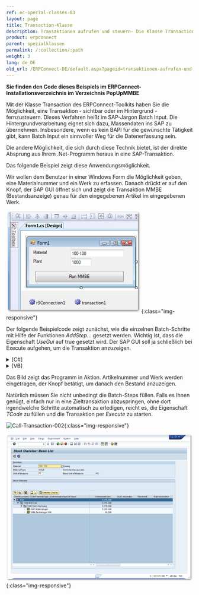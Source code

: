 ```yaml
---
ref: ec-special-classes-03
layout: page
title: Transaction-Klasse
description: Transaktionen aufrufen und steuern- Die Klasse Transaction
product: erpconnect
parent: spezialklassen
permalink: /:collection/:path
weight: 3
lang: de_DE
old_url: /ERPConnect-DE/default.aspx?pageid=transaktionen-aufrufen-und-steuern-die-klasse-transaction
---
```


**Sie finden den Code dieses Beispiels im ERPConnect-Installationsverzeichnis im Verzeichnis PopUpMMBE**

Mit der Klasse Transaction des ERPConnect-Toolkits haben Sie die Möglichkeit, eine Transaktion - sichtbar oder im Hintergrund - fernzusteuern. Dieses Verfahren heißt im SAP-Jargon Batch Input. Die Hintergrundverarbeitung eignet sich dazu, Massendaten ins SAP zu übernehmen. Insbesondere, wenn es kein BAPI für die gewünschte Tätigkeit gibt, kann Batch Input ein sinnvoller Weg für die Datenerfassung sein.

Die andere Möglichkeit, die sich durch diese Technik bietet, ist der direkte Absprung aus Ihrem .Net-Programm heraus in eine SAP-Transaktion.

Das folgende Beispiel zeigt diese Anwendungsmöglichkeit.

Wir wollen dem Benutzer in einer Windows Form die Möglichkeit geben, eine Materialnummer und ein Werk zu erfassen. Danach drückt er auf den Knopf, der SAP GUI öffnet sich und zeigt die Transaktion MMBE (Bestandsanzeige) genau für den eingegebenen Artikel im eingegebenen Werk. 


![Call-Transaction-001](/img/content/Call-Transaction-001.png){:class="img-responsive"}

Der folgende Beispielcode zeigt zunächst, wie die einzelnen Batch-Schritte mit Hilfe der Funktionen *AddStep*... gesetzt werden. Wichtig ist, dass die Eigenschaft *UseGui* auf true gesetzt wird. Der SAP GUI soll ja schließlich bei Execute aufgehen, um die Transaktion anzuzeigen. 

<details>
<summary>[C#]</summary>
{% highlight csharp %}
private void button1_Click(object sender, System.EventArgs e)
{
    Transaction transaction1 = new Transaction();
    R3Connection r3Connection1 = new R3Connection("SAPServer", 00, "User", "Pass", "EN",800");
    transaction1.Connection = r3Connection1;
    // Reset the batch steps
    transaction1.BatchSteps.Clear();

    // fill new steps
    transaction1.ExecutionMode = ERPConnect.Utils.TransactionDialogMode.ShowOnlyErrors;
    transaction1.TCode = "MMBE";
    transaction1.AddStepSetNewDynpro("RMMMBEST", "1000");
    transaction1.AddStepSetOKCode("ONLI");
    transaction1.AddStepSetCursor("MS_WERKS-LOW");
    transaction1.AddStepSetField("MS_MATNR-LOW", textBox1.Text);
    transaction1.AddStepSetField("MS_WERKS-LOW", textBox2.Text);

    // connect to SAP
    r3Connection1.UseGui = true;
    r3Connection1.Open(false);
    // Run
    transaction1.Execute();
}
{% endhighlight %}
</details>

<details>
<summary>[VB]</summary>
{% highlight visualbasic %}
Private Sub button1_Click(ByVal sender As System.Object, ByVal e As System.EventArgs) Handles button1.Click
    Dim r3Connection1 As R3Connection = New R3Connection("SAPServer", 0, "SAPUser", "Password", "EN", "800")
    Dim transaction1 As Transaction = New Transaction()
    transaction1.Connection = r3Connection1
    ' Reset the batch steps
    transaction1.BatchSteps.Clear()
    ' fill new steps
    transaction1.ExecutionMode = _
       ERPConnect.Utils.TransactionDialogMode.ShowOnlyErrors
    transaction1.TCode = "MMBE"
    transaction1.AddStepSetNewDynpro("RMMMBEST", "1000")
    transaction1.AddStepSetOKCode("ONLI")
    transaction1.AddStepSetCursor("MS_WERKS-LOW")
    transaction1.AddStepSetField("MS_MATNR-LOW", "100-100")
    transaction1.AddStepSetField("MS_WERKS-LOW", "100-200")
    ' connect to SAP
 
 
    r3Connection1.UseGui = True
    r3Connection1.Open(False)
    ' Run
    transaction1.Execute()
 
End Sub
{% endhighlight %}
</details>

Das Bild zeigt das Programm in Aktion. Artikelnummer und Werk werden eingetragen, der Knopf betätigt, um danach den Bestand anzuzeigen.  

Natürlich müssen Sie nicht unbedingt die Batch-Steps füllen. Falls es Ihnen genügt, einfach nur in eine Zieltransaktion abzuspringen, ohne dort irgendwelche Schritte automatisch zu erledigen, reicht es, die Eigenschaft *TCode* zu füllen und die Transaktion per *Execute* zu starten.  

![Call-Transaction-002](/img/content/Call-Transaction-002.png){:class="img-responsive"}

![Call-Transaction-003](/img/content/Call-Transaction-003.png){:class="img-responsive"}